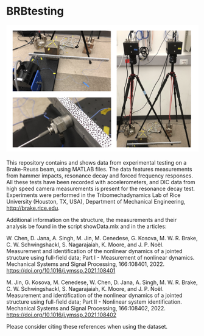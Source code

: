 # BRBtesting

![Break-Reuss Beam Experimental Setup](BRBsetup.png)

This repository contains and shows data from experimental testing on a Brake-Reuss beam, using MATLAB files. The data features measurements from hammer impacts, resonance decay and forced frequency responses. All these tests have been recorded with accelerometers, and DIC data from high speed camera measurements is present for the resonance decay test. Experiments were performed in the Tribomechadynamics Lab of Rice University (Houston, TX, USA), Department of Mechanical Engineering, http://brake.rice.edu.

Additional information on the structure, the measurements and their analysis be found in the script showData.mlx and in the articles: 
 
W. Chen, D. Jana, A. Singh, M. Jin, M. Cenedese, G. Kosova, M. W. R. Brake, C. W. Schwingshackl, S. Nagarajaiah, K. Moore, and J. P. Noël. Measurement and identification of the nonlinear dynamics of a jointed structure using full-field data; Part I - Measurement of nonlinear dynamics. Mechanical Systems and Signal Processing, 166:108401, 2022. https://doi.org/10.1016/j.ymssp.2021.108401

M. Jin, G. Kosova, M. Cenedese, W. Chen, D. Jana, A. Singh, M. W. R. Brake, C. W. Schwingshackl, S. Nagarajaiah, K. Moore, and J. P. Noël. Measurement and identification of the nonlinear dynamics of a jointed structure using full-field data; Part II - Nonlinear system identification. Mechanical Systems and Signal Processing, 166:108402, 2022. https://doi.org/10.1016/j.ymssp.2021.108402

Please consider citing these references when using the dataset.

